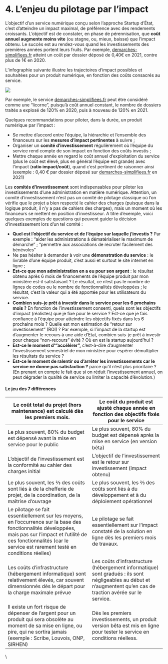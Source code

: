# 4. L’enjeu du pilotage par l’impact

L’objectif d’un service numérique conçu selon l’approche Startup d’État, c’est d’atteindre un impact maximal, de préférence avec des rendements croissants. L’objectif est de constater, en phase de pérennisation, que **coût annuel augmente moins vite** (ou stagne, ou, mieux, baisse) que l’impact obtenu. Le succès est au rendez-vous quand les investissements des premières années portent leurs fruits. Par exemple, [demarches-simplifiees.fr](https://www.demarches-simplifiees.fr/) atteint un coût par dossier déposé de 0,40€ en 2021, contre plus de 1€ en 2020.&#x20;

L’infographie suivante illustre les trajectoires d’impact possibles et souhaitées pour un produit numérique, en fonction des coûts consacrés au service.

![](https://lh3.googleusercontent.com/d9m8z0NExjIBQpS7aGYiANyWr91osfj6i\_\_-A2pjd9zU4sShVfw3uNeGW4KFnNfu6r0W\_olSUaKTR1UXPbxDABtVQ5exjM9leCCd1lXTmHvlZYQfK93-Sm6ebKGnR-yPs\_hRA1gh)

Par exemple, le service [demarches-simplifiees.fr](https://www.demarches-simplifiees.fr/) peut être considéré comme une “licorne”, puisqu’à coût annuel constant, le nombre de dossiers traités a explosé de 120% en 2020, puis à nouveau de 120% en 2021.&#x20;

Quelques recommandations pour piloter, dans la durée, un produit numérique par l’impact :&#x20;

* Se mettre d’accord entre l’équipe, la hiérarchie et l’ensemble des financeurs sur les **mesures d’impact pertinentes** à suivre ;&#x20;
* Organiser un **comité d’investissement** régulièrement où l’équipe du service rend compte de son impact en fonction des coûts investis ;
* Mettre chaque année en regard le coût annuel d’exploitation du service (plus le coût est élevé, plus en général l’équipe est grande) avec l’impact (**ratio impact/coût**), quand c’est pertinent de raisonner ainsi (exemple : 0,40 € par dossier déposé sur [demarches-simplifiees.fr](https://www.demarches-simplifiees.fr/) en 2021)&#x20;

Les **comités d’investissement** sont indispensables pour piloter les investissements d’une administration en matière numérique. Attention, un comité d’investissement n’est pas un comité de pilotage classique où l’on vérifie que le projet a bien respecté le cahier des charges (puisque dans la logique produit, il n’y a pas de cahiers des charges), mais un moment où les financeurs se mettent en position d’investisseur. A titre d’exemple, voici quelques exemples de questions qui peuvent guider la décision d’investissement lors d’un tel comité :

* **Quel est l’objectif du service et de l’équipe sur laquelle j’investis ?** Par exemple : “aider les administrations à dématérialiser le maximum de démarche” ; “permettre aux associations de recruter facilement des bénévoles”
* Ne pas hésiter à demander à voir une **démonstration du service** : le livrable d’une équipe produit, c’est aussi et surtout le site internet en ligne ;&#x20;
* **Est-ce que mon administration en a eu pour son argent** : le résultat obtenu après 6 mois de financements de l’équipe produit par mon ministère est-il satisfaisant ? Le résultat, ce n’est pas le nombre de lignes de codes ou le nombre de fonctionnalités développées ; le résultat, c’est la valeur qui a été apportée pour les utilisateurs du service.&#x20;
* **Combien suis-je prêt à investir dans le service pour les 6 prochains mois ?** En fonction de l’investissement consenti, quels sont les objectifs d’impact (réalistes) que je fixe pour le service ? Est-ce que je fais confiance à l’équipe pour atteindre les objectifs fixés dans les 6 prochains mois ? Quelle est mon estimation de “retour sur investissement” (ROI) ? Par exemple, si l’impact de la startup est d’augmenter le recours à une aide d’Etat, combien suis-je prêt à investir pour chaque “non-recours” évité ? Où en est la startup aujourd’hui ?&#x20;
* **Est-ce le moment d’“accélérer”,** c’est-à-dire d’augmenter l’investissement semestriel de mon ministère pour espérer démultiplier les résultats du service ?
* **Est-ce le moment de ralentir ou d’arrêter les investissements car le service ne donne pas satisfaction ?** parce qu’il n’est plus prioritaire ? (En prenant en compte le fait que si on réduit l’investissement annuel, on peut dégrader la qualité de service ou limiter la capacité d’évolution.)

#### Le jeu des 7 différences&#x20;

| Le coût total du projet (hors maintenance) est calculé dès les premiers mois.                                                                                                                                                         | Le coût du produit est ajusté chaque année en fonction des objectifs fixés pour le service                                                                       |
| ------------------------------------------------------------------------------------------------------------------------------------------------------------------------------------------------------------------------------------- | ---------------------------------------------------------------------------------------------------------------------------------------------------------------- |
| Le plus souvent, 80% du budget est dépensé avant la mise en service pour le public                                                                                                                                                    | Le plus souvent, 80% du budget est dépensé après la mise en service (en version bêta)                                                                            |
| L’objectif de l’investissement est la conformité au cahier des charges initial                                                                                                                                                        | L’objectif de l’investissement est le retour sur investissement (impact obtenu)                                                                                  |
| Le plus souvent, les ⅔ des coûts sont liés à de la chefferie de projet, de la coordination, de la maîtrise d’ouvrage                                                                                                                  | Le plus souvent, les ⅔ des coûts sont liés à du développement et à du déploiement opérationnel                                                                   |
| Le pilotage se fait essentiellement sur les moyens, en l’occurrence sur la base des fonctionnalités développées, mais pas sur l’impact et l’utilité de ces fonctionnalités (car le service est rarement testé en conditions réelles)  | Le pilotage se fait essentiellement sur l’impact constaté de la solution en ligne dès les premiers mois de travaux.                                              |
| Les coûts d’infrastructure (hébergement informatique) sont relativement élevés, car souvent dimensionnés dès le départ pour la charge maximale prévue                                                                                 | Les coûts d’infrastructure (hébergement informatique) sont gradués : ils sont négligeables au début et n’augmentent qu’en cas de traction avérée sur le service. |
| Il existe un fort risque de dépenser de l’argent pour un produit qui sera obsolète au moment de sa mise en ligne, ou pire, qui ne sortira jamais (exemple : Scribe, Louvois, ONP, SIRHEN)                                             | Dès les premiers investissements, un produit version bêta est mis en ligne pour tester le service en conditions réelless.                                        |

\
